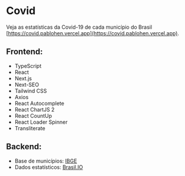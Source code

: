 # Covid
Veja as estatísticas da Covid-19 de cada município do Brasil [https://covid.pablohen.vercel.app](https://covid.pablohen.vercel.app).

## Frontend:
- TypeScript
- React
- Next.js
- Next-SEO
- Tailwind CSS
- Axios
- React Autocomplete
- React ChartJS 2
- React CountUp
- React Loader Spinner
- Transliterate

## Backend:
- Base de municípios: [IBGE](https://servicodados.ibge.gov.br/api/docs)
- Dados estatísticos: [Brasil.IO](https://brasil.io/)
